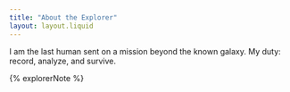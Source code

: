 ```yaml
---
title: "About the Explorer"
layout: layout.liquid
---
```


I am the last human sent on a mission beyond the known galaxy. My duty: record, analyze, and survive.

{% explorerNote %}
